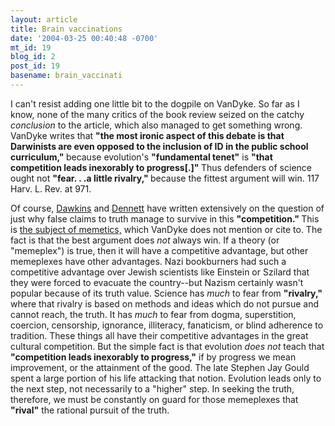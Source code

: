 ```yaml
---
layout: article
title: Brain vaccinations
date: '2004-03-25 00:40:48 -0700'
mt_id: 19
blog_id: 2
post_id: 19
basename: brain_vaccinati
---
```

I can't resist adding one little bit to the dogpile on VanDyke. So far as I know, none of the many critics of the book review seized on the catchy <i>conclusion </i>to the article, which also managed to get something wrong. VanDyke writes that <b>"the most ironic aspect of this debate is that Darwinists are even opposed to the inclusion of ID in the public school curriculum," </b>because evolution's <b>"fundamental tenet"</b> is <b>"that competition leads inexorably to progress[.]" </b>Thus defenders of science ought not <b>"fear. . .a little rivalry," </b>because the fittest argument will win. 117 Harv. L. Rev. at 971. 

Of course, <a href="http://www.rubinghscience.org/memetics/dawkinsmemes.html">Dawkins</a> and <a href="http://en.wikipedia.org/wiki/Daniel_Dennett">Dennett</a> have written extensively on the question of just why false claims to truth manage to survive in this <b>"competition." </b>This is <a href="http://pespmc1.vub.ac.be/MEMES.html">the subject of memetics,</a> which VanDyke does not mention or cite to. The fact is that the best argument does <i>not</i> always win. If a theory (or "memeplex") is true, then it will have a competitive advantage, but other memeplexes have other advantages. Nazi bookburners had such a competitive advantage over Jewish scientists like Einstein or Szilard that they were forced to evacuate the country--but Nazism certainly wasn't popular because of its truth value. Science has <i>much</i> to fear from <b>"rivalry," </b>where that rivalry is based on methods and ideas which do not pursue and cannot reach, the truth. It has <i>much </i>to fear from dogma, superstition, coercion, censorship, ignorance, illiteracy, fanaticism, or blind adherence to tradition. These things all have their competitive advantages in the great cultural competition. But the simple fact is that evolution <i>does not</i> teach that <b>"competition leads inexorably to progress,"</b> if by progress we mean improvement, or the attainment of the good. The late Stephen Jay Gould spent a large portion of his life attacking that notion. Evolution leads only to the next step, not necessarily to a "higher" step. In seeking the truth, therefore, we must be constantly on guard for those memeplexes that <b>"rival"</b> the rational pursuit of the truth.

